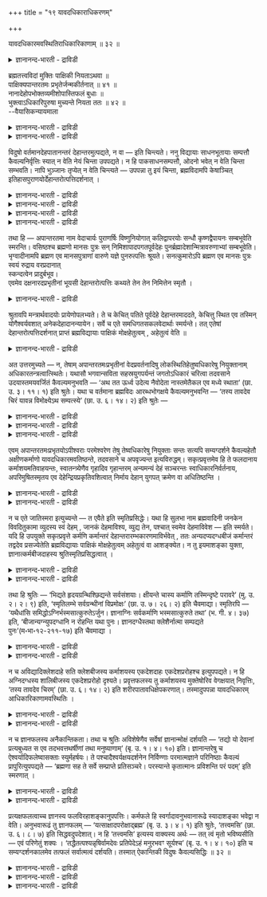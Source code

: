 +++
title = "१९ यावदधिकाराधिकरणम्"

+++

यावदधिकारमवस्थितिराधिकारिकाणाम् ॥ ३२ ॥  
<details><summary>ज्ञानानन्द-भारती - द्राविडी</summary>

यावददि कारमवस्तिदिरादिगारिगाणाम् ॥ ३२ ॥
</details>

ब्रह्मतत्त्वविदां मुक्तिः पाक्षिकी नियताऽथवा ॥  
पाक्षिक्यपान्तरतमः प्रभृतेर्जन्मकीर्तनात् ॥ ४१ ॥  
नानादेहोपभोक्तव्यमीशोपास्तिफलं बुधाः ॥  
भुक्त्वाऽधिकारिपुरुषा मुच्यन्ते नियता ततः ॥ ४२ ॥  
--वैयासिकन्यायमाला

<details><summary>ज्ञानानन्द-भारती - द्राविडी</summary>

पिरह्म तत्वत्तैयऱिन्दवर्गळुक्कु मुक्ति ऎऩ्बदु पाक्षिगी (इरुक्कवुम् इरुक्कलाम्, इल्लामलुम् इरुक्कलाम्) ऎऩ्ऱा? अल्लदु तीर्माऩमाग एऱ्पडुवदु ताऩा? अबान्दर तमस् मुदलाऩवरुक्कु पिऱप्पु सॊल्लि इरुप्पदाल्,पाक्षिदी ताऩ्।
</details>

<details><summary>ज्ञानानन्द-भारती - द्राविडी</summary>

ईसुवररै उबासित्तदिऩ् पलऩाग पल तेहङ्गळिल् अऩुबविक्क वेण्डियदायुळ्ळदै अऩुबवित्तु विट्टु, अदिगारस्ताऩम् वहिक्कुम् पुरुषर्गळाऩ ञाऩिगळ् मुक्ति यै अडैगिऱार्गळ्। आगैयाल्, तीर्माऩमाग उळ्ळदुदाऩ्।
</details>

विदुषो वर्तमानदेहपातानन्तरं देहान्तरमुत्पद्यते, न वा — इति चिन्त्यते। ननु विद्यायाः साधनभूतायाः सम्पत्तौ कैवल्यनिर्वृत्तिः स्यात् न वेति नेयं चिन्ता उपपद्यते। न हि पाकसाधनसम्पत्तौ, ओदनो भवेत् न वेति चिन्ता सम्भवति। नापि भुञ्जानः तृप्येत् न वेति चिन्त्यते — उपपन्ना तु इयं चिन्ता, ब्रह्मविदामपि केषाञ्चित् इतिहासपुराणयोर्देहान्तरोत्पत्तिदर्शनात् ।

<details><summary>ज्ञानानन्द-भारती - द्राविडी</summary>

(पिरह्म ञाऩिगळ् ऎल्लोरुक्कुम् सरीरमऱ्ऱ निलैयागिऱ मोक्षम् कट्टायम् किडैक्कुमा? अल्लदु सिलरुक्कु किडैक्कलाम्। सिलरुक्कु किडैक्कामलुमिरुक् कलाम् ऎऩ्ऱु विगल्बमा ऎऩ्ऱु सन्देहम् अबान्द रदमस्, वसिष्टर्, सऩत्कुमारर् मुदलाऩ ञाऩिगळुक् कुम्गूड इन्द सरीरम् पोय् वेऱु सरीरम् एऱ्पट्टदाग पुराणङ्गळिल् काण्बदाल् ञाऩत्ताल् मुक्ति एऱ्पडुम् ऎऩ्ऱु निच्चयमागच् चॊल्लमुडियादु। वास्तवत्तिल् उबनिषत्तुक्कळिल् ञाऩत्तैप् पुगऴ्वदऱ्काग मुक्ति निलैयैक् कूऱियिरुक्किऱदेदविर ञाऩत्ताल् मुक्ति निलै एऱ्पडुवदिल्लै। ञाऩिगळुम् अर्च्चिरादि मार्ग माग पिरह्मलोगम् सॆल्गिऱार्गळ् ऎऩ्ऱु पूर्वबक्षम्।
</details>

<details><summary>ज्ञानानन्द-भारती - द्राविडी</summary>

पिरारप्तगर्मा अऴिन्ददुम् मुक्ति एऱ्पडुवदाग उबनिषत्तिल् कूऱियिरुप्पदाल् ञाऩत्ताल् कट्टायम् मुक्ति एऱ्पडुम्। अबान्दरदमस् मुदलाऩवर्गळ् मुदलिल् ईसुवरोबासऩम् सॆय्दु पिऱगु ञाऩत्तैप् पॆऱ्ऱदाल् ईसुवराज्ञैयाल् लोगक्षेमत्तिऱ्काग पिरारप्तमाऩ उबासऩा कर्म पलऩाग पल जऩ्माक्कळिल् अऩुबविक् कक्कूडिय आदिगारिद स्ताऩत्तै अडैन्दु अन्द पिरारप्तगर्मा अऴिन्ददुम् विदेहगैवल्यत्तैयडै किऱार्गळ्। आगैयाल् पिरह्म ञाऩिगळुक्कु कट्टायम् मुक्ति उण्डु ऎऩ्ऱु सित्तान्दम्)।
</details>

<details><summary>ज्ञानानन्द-भारती - द्राविडी</summary>

ञाऩिगळुक्कु इप्पॊऴुदिरुक्कुम् तेहम् विऴुन्द पिऱगु वेऱु तेहम् उण्डागिऱदा, इल्लैया ऎऩ्ऱु सिन्दिक्कप्पडुगिऱदु।
</details>

<details><summary>ज्ञानानन्द-भारती - द्राविडी</summary>

"सादऩमायिरुक्कुम् वित्यै नऩ्गु एऱ्पट्टि रुक्कुम् पोदु कैवल्यम् (मोक्षम्) एऱ्पडुगिऱदा, इल्लैया” ऎऩ्ऱ इन्द सिन्दै पॊरुन्दादे? समैयलुक्कु वेण्डिय सादऩङ्गळ् नऩ्ऱायिरुक्कुम् पोदु अऩ्ऩम् एऱ्पडुमा, एऱ्पडादा ऎऩ्ऱ सिन्दै सम्बविक्किऱदिल्लैये? साप्पिडुगिऱवऩ् तिरुप्तियडै वाऩा, इल्लैया ऎऩ्ऱुम् सिन्दिक्कप्पडुगिऱदिल्लैये? ऎऩ्ऱाल्, इन्द सिन्दै पॊरुन्दक्कूडियदे, पिरह्मत्तै अऱिन्दिरुन्दुम् सिलर्गळुक्कु इदिहासत्तिलुम् पुराणत् तिलुम् वेऱु तेह मुण्डावदु काणप्पडुगिऱबडियाल्।
</details>

तथा हि — अपान्तरतमा नाम वेदाचार्यः पुराणर्षिः विष्णुनियोगात् कलिद्वापरयोः सन्धौ कृष्णद्वैपायनः सम्बभूवेति स्मरन्ति। वसिष्ठश्च ब्रह्मणो मानसः पुत्रः सन् निमिशापादपगतपूर्वदेहः पुनर्ब्रह्मादेशान्मित्रावरुणाभ्यां सम्बभूवेति। भृग्वादीनामपि ब्रह्मण एव मानसपुत्राणां वारुणे यज्ञे पुनरुत्पत्तिः श्रूयते। सनत्कुमारोऽपि ब्रह्मण एव मानसः पुत्रः  
स्वयं रुद्राय वरप्रदानात्  
स्कन्दत्वेन प्रादुर्बभूव।  
एवमेव दक्षनारदप्रभृतीनां भूयसी देहान्तरोत्पत्तिः कथ्यते तेन तेन निमित्तेन स्मृतौ ।

<details><summary>ज्ञानानन्द-भारती - द्राविडी</summary>

अप्पडिये, अबान्दरदमस् ऎऩ्ऱ वेदासार्य रायिरुन्द पुराण (वॆगुनाळ् मुऩ्ऩिरुन्द) रिषि, विष्णुविऩ् आक्ञैयिऩ् पेरिल्, कलियुम् त्वाबरमुम्, सेरुम् समयत्तिल् किरुष्ण त्वैबायऩराग एऱ्पट्टार् ऎऩ्ऱु सॊल्लप्पडुगिऱदु। पिरह्माविऩ् माऩस् पुत्तिररागविरुन्दुम् वसिष्टरुम्गूड, निमिसक्रवर्त्तियिऩ् साबत्तिऩाल्, मुऩ्ऩुळ्ळ तेहम् पोऩवराय्, मऱुबडियुम् पिरह्माविऩ् आक्ञैयिऩ्बेरिल्, मित्रऩ्, वरुणऩ् इवर्गळिडमिरुन्दु उण्डाऩार् ऎऩ्ऱु। पिरह्माविऩुडैय माऩस पुत्तिरर्गळागिय पिरुगु मुदलाऩवर्गळुक्कुम् वरुणऩ् सॆय्द यक्ञत्तिल् मऱुबडियुम् उत्पत्ति सॊल्लप्पट्टिरुक्किऱदु। पिरह्मा विऱ्के माऩस पुत्तिरराऩ सऩत्कुमाररुम् ताऩे ऎऩ्ऱु इव्विदमे तक्षर्, नारदर् मुदलाऩवर्गळुक्कुम् अन्दन्द कारणत्तैक् कॊण्डु अदिगमाग वेऱु सरीरम् उण्डाऩदाग स्मिरुदियिल् सॊल्लप्पडुगिऱदु। सुरुदियिलुम् कूड मन्दिरङ्गळिलुम् अर्त्तवादङ्गळिलुम् अनेगमाय् काणप्पडुगिऱदु।
</details>

श्रुतावपि मन्त्रार्थवादयोः प्रायेणोपलभ्यते। ते च केचित् पतिते पूर्वदेहे देहान्तरमाददते, केचित्तु स्थित एव तस्मिन् योगैश्वर्यवशात् अनेकदेहादानन्यायेन। सर्वे च एते समधिगतसकलवेदार्थाः स्मर्यन्ते। तत् एतेषां देहान्तरोत्पत्तिदर्शनात् प्राप्तं ब्रह्मविद्यायाः पाक्षिकं मोक्षहेतुत्वम् , अहेतुत्वं वेति ॥

<details><summary>ज्ञानानन्द-भारती - द्राविडी</summary>

अवर्गळिल् सिलर् मुऩ् तेहम् विऴुन्द पिऱ्पाडु वेऱु तेहत्तै ऎडुत्तुक्कॊळ्गिऱार्गळ्; सिलर् अन्द तेहम् इरुक्किऱबोदे योगम् ऐसुवरियम् इवैगळिऩ् पलत्तिऩाल् पल तेहङ्गळैयॆडुत्तुक् कॊळ्ळला मॆऩ्ऱ नियायप्पडि इवर्गळ् ऎल्लारुमे सगल वेदङ्ग ळुडैय अर्त्तत्तै नऩ्गु अऱिन्दवर्गळागवे सॊल्लप्पडुगिऱार्गळ्। आगैयाल् इव्विद मुळ्ळवर् कळुक्कुम् वेऱु तेहत्तिऩ् उत्पत्ति काणप्पडुवदाल्, पिरह्मवित्यैक्कु पाक्षिगम् (इप्पडियुम् अप्पडियु मॆऩ्ऱु) मोक्षत्तिऱ्कु कारणमाय् इरुक्कुम् तऩ्मै यो, कारणमायिल्लाद तऩ्मैयो ऎऩ्ऱु एऱ्पडुगिऱदु।
</details>

अत उत्तरमुच्यते — न, तेषाम् अपान्तरतमःप्रभृतीनां वेदप्रवर्तनादिषु लोकस्थितिहेतुष्वधिकारेषु नियुक्तानाम् अधिकारतन्त्रत्वात्स्थितेः। यथासौ भगवान्सविता सहस्रयुगपर्यन्तं जगतोऽधिकारं चरित्वा तदवसाने उदयास्तमयवर्जितं कैवल्यमनुभवति — ‘अथ तत ऊर्ध्व उदेत्य नैवोदेता नास्तमेतैकल एव मध्ये स्थाता’ (छा. उ. ३। ११। १) इति श्रुतेः। यथा च वर्तमाना ब्रह्मविदः आरब्धभोगक्षये कैवल्यमनुभवन्ति — ‘तस्य तावदेव चिरं यावन्न विमोक्ष्येऽथ सम्पत्स्ये’ (छा. उ. ६। १४। २) इति श्रुतेः —

<details><summary>ज्ञानानन्द-भारती - द्राविडी</summary>

अदिऩाल् पदिल् सॊल्लप्पडुगिऱदु। अप्पडियल्ल। उलगत्तिऩ् स्तिदिक्कुक् कारणमायुळ्ळ, वेदत्तै पिरवि रुत्तिक्कच् चॆय्वदु मुदलाऩ, अदिगारङ्गळिल् नियमिक्कप् पट्टिरुक्किऱ अबान्दरदमस् मुदलाऩवर्गळुक्कु निलैत् तिरुप्पदु अदिगारणत्तिऱ्कु अदीऩमा यिरुप्पदाल्।
</details>

<details><summary>ज्ञानानन्द-भारती - द्राविडी</summary>

पगवाऩायुळ्ळ इन्द सूर्यऩ् आयिरम् युगम् मुडियुम् वरै उलगत्तिऩ् अदिगारत्तै नडत्तिविट्टु, अदु मुडिन्दवुडऩ् उदयम्, अस्तमऩम् इरण्डुमिल्लाद कैवल्य पदवियै, अऩुबविक्किऱाऩ् ऎऩ्बदु पोल। "पिऱगु अदऱ्कु मेल् किळम्बि उदयमावदुमिल्लै, अस्त मऩमावदुमिल्लै, ऒऩ्ऱागवे (इरण्डावदऱ्ऱ वरागवे) मत्यत्तिल् (उदासीऩमायुळ्ळ आत्मस्व रूबत्तिल्) इरुन्दुविडुगिऱार्" (सान्दोक्यम्। III-११-१) ऎऩ्ऱ सुरुदियाल्।
</details>

<details><summary>ज्ञानानन्द-भारती - द्राविडी</summary>

"अवरुक्कु इव्वळवुदाऩ् तामसम् ऎदुवरै नऩ्गु विडुबडविल्लैयो; पिऱगु पिरह्ममागि विडुगिऱार्" (सान्दोक्यम्। VI-१४-२) ऎऩ्ऱ सुरुदिप्पडि, इप्पॊऴुदुळ्ळ पिरह्म वित्तुक्कळ् पिरारप्त कामाविऩ् पोगम् क्षयमाऩवुडऩ् कैवल्यत्तै अऩुबविक् किऱार्गळ्, ऎऩ्बदु ऎप्पडियो,
</details>

एवम् अपान्तरतमःप्रभृतयोऽपीश्वराः परमेश्वरेण तेषु तेष्वधिकारेषु नियुक्ताः सन्तः सत्यपि सम्यग्दर्शने कैवल्यहेतौ अक्षीणकर्माणो यावदधिकारमवतिष्ठन्ते, तदवसाने च अपवृज्यन्त इत्यविरुद्धम्। सकृत्प्रवृत्तमेव हि ते फलदानाय कर्माशयमतिवाहयन्तः, स्वातन्त्र्येणैव गृहादिव गृहान्तरम् अन्यमन्यं देहं सञ्चरन्तः स्वाधिकारनिर्वर्तनाय, अपरिमुषितस्मृतय एव देहेन्द्रियप्रकृतिवशित्वात् निर्माय देहान् युगपत् क्रमेण वा अधितिष्ठन्ति ।

<details><summary>ज्ञानानन्द-भारती - द्राविडी</summary>

अव्विदमे अबान्दरदमस् मुदलाऩ ईसुवरर्ग ळुम्गूड, परमेसुवरराल् अन्दन्द अदिगारङ्गळिल् नियमिक्कप्पट्टवर्गळागलिरुन्दु कॊण्डु, कैवल्यत् तिऱ्कु कारणमायुळ्ळ सम्यक्तर्सऩम् (आत्मसाक्षात् कारम्) इरुन्दुम्गूड, कर्मा क्षयमागादवर्गळाय्, अदिगार मुळ्ळवरै इरुन्दु वरुगिऱार्गळ्। अदऩ् मुडिविल् मोक्षत्तैयडैगिऱार्गळ्, ऎऩ्बदिऩाल् विरोदमिल्लै।
</details>

<details><summary>ज्ञानानन्द-भारती - द्राविडी</summary>

अदिगार पलऩैक्कॊडुप्पदऱ्काग ऒरु तडवै आरम्बित्तुळ्ळ कर्मासयत्तै सॆलुत्ति वरुबवर्गळाय्, ऒरु वीट्टिलिरुन्दु वेऱु वीडु ऎऩ्बदु पोल स्वदन्दिर मागवे तङ्गळ् अदिगारत्तै नडत्तुवदऱ्काग वॆव् वेऱु सरीरङ्गळिल् सञ्जरित्तुक्कॊण्डु, तेहम् इन्दि रियम् स्वबावम् इवैगळिल् स्वादीऩमुळ्ळवर्गळाऩ ताल् ञाबगम् मऱैयामल्, तेहङ्गळै ऒरे कालत् तिलो वरिसैयागवो ऎडुत्तुक्कॊण्डिरुक्किऱार्गळ्।
</details>

न च एते जातिस्मरा इत्युच्यन्ते — त एवैते इति स्मृतिप्रसिद्धेः। यथा हि सुलभा नाम ब्रह्मवादिनी जनकेन विवदितुकामा व्युदस्य स्वं देहम् , जानकं देहमाविश्य, व्युद्य तेन, पश्चात् स्वमेव देहमाविवेश — इति स्मर्यते। यदि हि उपयुक्ते सकृत्प्रवृत्ते कर्मणि कर्मान्तरं देहान्तरारम्भकारणमाविर्भवेत् , ततः अन्यदप्यदग्धबीजं कर्मान्तरं तद्वदेव प्रसज्येतेति ब्रह्मविद्यायाः पाक्षिकं मोक्षहेतुत्वम् अहेतुत्वं वा आशङ्क्येत। न तु इयमाशङ्का युक्ता, ज्ञानात्कर्मबीजदाहस्य श्रुतिस्मृतिप्रसिद्धत्वात् ।

<details><summary>ज्ञानानन्द-भारती - द्राविडी</summary>

इवर्गळ् जादिस्मरर्गळ् (कर्मावुक्कुक्कट्टुप्पट्टु वेऱु सरीरमॆडुत्तालुम् मुऩ् जॆऩ्मत्तिऩ् ञाबगम् उळ्ळवर्गळ्) अल्ल, अवर्गळे ताऩ् इवर्गळ् ऎऩ्ऱ ञाबगम् नऩ्गु इरुन्दु वरुवदाल्, सुलबैयॆऩ्ऱ पिरह्मवादिऩि जऩगरुडऩ् विवादम् सॆय्य विरुम्बि, तऩ् तेहत्तै विडामलेये जऩगरुडैय तेहत्तिल् पिरवेसित्तु अवरुडऩ् वादम् सॆय्दुविट्टु, पिऱगु तऩ्ऩुडैय तेहत्तिलेये पुगुन्दाळ्, ऎऩ्ऱु स्मरिक्कप् पडुवदुबोल।
</details>

<details><summary>ज्ञानानन्द-भारती - द्राविडी</summary>

कर्मा (पलऩ्गॊडुक्क) ऒरु तरम् आरम्बित्तु उबयोगप्पडुत्तप्पट्टदुम् वेऱु सरीरत्तैयारम्बिप् पदऱ्कुक् कारणमायुळ्ळ वेऱु कर्मा एऱ्पडुमेयाऩाल् अप्पॊऴुदु अदुबोलवे पीजम् वऱुक्कप्पडाद वेऱु कर्मावुम् एऱ्पडलाम्, ऎऩ्ऱु पिरह्मवित्यैक्कु पाक्षिगमाग मोक्षत्तिऱ्कु हेदुवा यिरुक्कुम् तऩ्मै, हेदुवायिल्लाद तऩ्मै ऎऩ्ऱु सङ्गै एऱ्पडलाम्। इन्द आसङ्गै उसिदमिल्लै, कर्माविऩ् पीजम् ञाऩत्तिऩाल् ऎरिन्दु विडुगिऱदु ऎऩ्बदु सुरुदिस्मि रुदिगळिल् पिरसित्तमायिरुप्पदाल्।
</details>

तथा हि श्रुतिः — ‘भिद्यते हृदयग्रन्थिश्छिद्यन्ते सर्वसंशयाः। क्षीयन्ते चास्य कर्माणि तस्मिन्दृष्टे परावरे’ (मु. उ. २। २। ९) इति, ‘स्मृतिलम्भे सर्वग्रन्थीनां विप्रमोक्षः’ (छा. उ. ७। २६। २) इति चैवमाद्या। स्मृतिरपि — ‘यथैधांसि समिद्धोऽग्निर्भस्मसात्कुरुतेऽर्जुन। ज्ञानाग्निः सर्वकर्माणि भस्मसात्कुरुते तथा’ (भ. गी. ४। ३७) इति, ‘बीजान्यग्न्युपदग्धानि न रोहन्ति यथा पुनः। ज्ञानदग्धैस्तथा क्लेशैर्नात्मा सम्पद्यते पुनः’(म॰भा॰१२-२११-१७) इति चैवमाद्या ।

<details><summary>ज्ञानानन्द-भारती - द्राविडी</summary>

अप्पडिये सुरुदि, “मेलुक्कु मेलाऩ अवर् अऱियप्पट्टुविट्टाल्, इवऩुडैय ह्रुदयत्तिलुळ्ळ कट्टुवॆट्टप्पडुगिऱदु, ऎल्ला संसयङ्गळुम् अऱुबडु किऩ्ऱऩ। कर्माक्कळ् क्षयित्तुविडुगिऩ्ऱऩ" (मुण्डगम्। II-२-८) ऎऩ्ऱु। “ञाऩम् किडैत्तुविट्टाल् ऎल्ला मुडिच्चु कळुक्कुम् नऩ्गु विडुबडुदल्" (सान्दोक्यम्।VII-२६-२) ऎऩ्ऱु इदु मुदलियदु।
</details>

<details><summary>ज्ञानानन्द-भारती - द्राविडी</summary>

स्मिरुदियुम् “ऎप्पडि नऩ्गु ऎरियुम् अक्ऩि विऱगु कळैच् चाम्बलाक्कि विडुगिऱदो, अप्पडिये, अर्जुऩा, ञाऩमागिऱ अक्ऩि ऎल्ला कर्माक्कळैयुम् साम्बलाक् किविडुगिऱदु”।(कीदै।IV-३७) ऎऩ्ऱु, “अक्ऩियिऩाल् ऎरिक्कप् पट्टुळ्ळ पीजङ्गळ् ऎप्पडि मऱुबडियुम् मुळैक्किऱदिल् लैयो, अप्पडिये ञाऩत्तिऩाल् ऎरिक्कप्पट्ट क्लेसङ् गळोडु आत्मा मऱुबडियुम् सेरुवदिल्लै" ऎऩ्ऱु इदु मुदलियदु।
</details>

न च अविद्यादिक्लेशदाहे सति क्लेशबीजस्य कर्माशयस्य एकदेशदाहः एकदेशप्ररोहश्च इत्युपपद्यते। न हि अग्निदग्धस्य शालिबीजस्य एकदेशप्ररोहो दृश्यते। प्रवृत्तफलस्य तु कर्माशयस्य मुक्तेषोरिव वेगक्षयात् निवृत्तिः, ‘तस्य तावदेव चिरम्’ (छा. उ. ६। १४। २) इति शरीरपातावधिक्षेपकरणात्। तस्मादुपपन्ना यावदधिकारम् आधिकारिकाणामवस्थितिः ।

<details><summary>ज्ञानानन्द-भारती - द्राविडी</summary>

मेलुम्, अवित्यै मुदलाऩ क्लेसङ्गळुक्कु ताहम् (ऎरिदल्) एऱ्पडुम्बोदु क्लेसत्तिऱ्कु पीजमा युळ्ळ कर्मा सयत्तिऩुडैय ऒरु पागत्तिऱ्कु ऎरिदल्, ऒरु पागत्तिऱ्कु मुळैत्तल् ऎऩ्बदुम् पॊरुन्दादु; अक्ऩियिऩाल् ऎरिक्कप्पट्ट नॆल् विदैक्कु ऒरु पक्कत्तिल् मुळैत्तल् काणप्पडुवदिल्लैये?
</details>

<details><summary>ज्ञानानन्द-भारती - द्राविडी</summary>

आऩाल् पलऩैक् कॊडुक्कवारम्बित्तिरुक्कुम् कर्मा सयत्तिऱ्कु, विडप्पट्ट अम्बैप्पोल, वेगम् क्षयमाऩाल् ताऩ् निविरुत्ति, “अवरुक्कु अदुवरै ताऩ् तामदम्” (सान्दोक्यम्।VI-१४-२) ऎऩ्ऱु सरीरम् विऴुवदु वरै ऒत्तिप्पोडुवदाल्। आगैयाल् “अदिगारमुळ्ळ वरै अदिगारम् पॆऱ्ऱवर्गळुक्कु निलैत्तल्" ऎऩ्बदु न्यायमे।
</details>

न च ज्ञानफलस्य अनैकान्तिकता। तथा च श्रुतिः अविशेषेणैव सर्वेषां ज्ञानान्मोक्षं दर्शयति — ‘तद्यो यो देवानां प्रत्यबुध्यत स एव तदभवत्तथर्षीणां तथा मनुष्याणाम्’ (बृ. उ. १। ४। १०) इति। ज्ञानान्तरेषु च ऐश्वर्यादिफलेष्वासक्ताः स्युर्महर्षयः। ते पश्चादैश्वर्यक्षयदर्शनेन निर्विण्णाः परमात्मज्ञाने परिनिष्ठाः कैवल्यं प्रापुरित्युपपद्यते — ‘ब्रह्मणा सह ते सर्वे सम्प्राप्ते प्रतिसञ्चरे। परस्यान्ते कृतात्मानः प्रविशन्ति परं पदम्’ इति स्मरणात् ।

<details><summary>ज्ञानानन्द-भारती - द्राविडी</summary>

मेलुम्, ञाऩत्तिऩ् पलऩुक्कु ऒरे निच्चयमिल् लात्तऩ्मै किडैयादु। अप्पडिये सुरुदियाऩदु वित्यासमऩ्ऩियिल् ऎल्लोरुक्कुमे ञाऩत्तिऩाल् मुक्ति ऎऩ्बदैक् काट्टुगिऱदु, “आगैयाल् तेवर्गळुक् कुळ् ऎवर् अदै अऱिन्दारो, अवरे अदुवाग आऩार्; अप्पडिये रिषिगळुक्कुळ्ळुम्; अप्पडिये मऩिदर्गळुक् कुळ्ळुम्" (पिरुहत्।१-४-१०) ऎऩ्ऱु।
</details>

<details><summary>ज्ञानानन्द-भारती - द्राविडी</summary>

महर्षिगळ् ऐसुवर्यम् मुदलियदै पलऩायुडैय वेऱु ञाऩङ्गळिल् (उबासऩङ्गळिल् आसक्तियुळ्ळ वर्गळाय् इरुक्कलाम्; अवर्गळ् पिऩ्ऩाल् ऐसुवर्यत् तिऱ्कु क्षयमिरुप्पदैप् पार्त्तु वैराक्यमडैन्दवर् कळागि परमात्म ञाऩत्तिल् नऩ्गु निलैत्तिरुन्दु कैवल्यत्तैयडैन्दार्गळ् ऎऩ्बदु पॊरुन्दुम्। "महाप्रळयम् वरुम्बोदु अवर्गळ् ऎल्लारुम् पिरह्मा वुडऩ्गूड हिरण्यगर्प्परुडैय (अदिगारत्तिऩ्) मुडिविल्, प्रह्मसाक्षात्कारम् पॆऱ्ऱवर्गळाग मेलाऩ पदत्तिल् पिरवेसिक्किऱार्गळ्” ऎऩ्ऱु स्मिरुदियिरुप्पदाल्।
</details>

प्रत्यक्षफलत्वाच्च ज्ञानस्य फलविरहाशङ्कानुपपत्तिः। कर्मफले हि स्वर्गादावनुभवानारूढे स्यादाशङ्का भवेद्वा न वेति। अनुभवारूढं तु ज्ञानफलम् — ‘यत्साक्षादपरोक्षाद्ब्रह्म’ (बृ. उ. ३। ४। १) इति श्रुतेः, ‘तत्त्वमसि’ (छा. उ. ६। ८। ७) इति सिद्धवदुपदेशात्। न हि ‘तत्त्वमसि’ इत्यस्य वाक्यस्य अर्थः — तत् त्वं मृतो भविष्यसीति — एवं परिणेतुं शक्यः । ‘तद्धैतत्पश्यन्नृषिर्वामदेवः प्रतिपेदेऽहं मनुरभवꣳ सूर्यश्च’ (बृ. उ. १। ४। १०) इति च सम्यग्दर्शनकालमेव तत्फलं सर्वात्मत्वं दर्शयति। तस्मात् ऐकान्तिकी विदुषः कैवल्यसिद्धिः ॥ ३२ ॥

<details><summary>ज्ञानानन्द-भारती - द्राविडी</summary>

मेलुम्, ञाऩत्तिऱ्कु प्रत्यक्षमायुळ्ळ पलऩै युडैय तऩ्मैयुळ्ळदाल् पलऩ् इल्लैयो ऎऩ्ऱ सङ्गैये पॊरुन्दादु। अऩुबवत्तिऩाल् अऱियप्पडाम लिरुक्किऱ स्वर्क्कम् मुदलाऩ कर्म, पलऩिल् वरुमा, वरादा ऎऩ्ऱु सन्देहम् एऱ्पडलाम्। ञाऩत्तिऩ् पलऩो अऩुबव रूबमायुळ्ळदु। “ऎदु नेरिल् मऱैवऩ् ऩियिल् उळ्ळदो, अदु पिरह्मम्” (पिरुहत्।III-४-१) ऎऩ्ऱु सुरुदियिरुप्पदाल् “तत् त्वम् असि” (नी अदुवाय् इरुक्किऱाय्) सान्दोक्यम्।VI-८-७) ऎऩ्ऱु सित्तमायि रुप्पदु पोलवे उबदेसिक्कप् पट्टिरुप्पदालुम्,
</details>

<details><summary>ज्ञानानन्द-भारती - द्राविडी</summary>

"नी अदुवागवे इरुक्किऱाय्" ऎऩ्ऱ इन्द वाक्यत्तिऩ् अर्त्तम् “नी इऱन्द पिऱगु अदुवाग आवाय्” ऎऩ्ऱिव्विदम् माऱ्ऱिविड मुडियादल्लवा? “अप्पॊऴुदु इदैयऱिन्द वामदेवरिषि नाऩ् मऩुवायिरुन्देऩ्। सूर्यऩागवुम्, ऎऩ्ऱु अऱिन्दार्” (पिरुहत्।१-४-१०) ऎऩ्ऱु सम्यक्तर्सऩ कालत्तिलेये अदऩ् पलऩाऩ ऎल्ला मायिरुप्पदैक् काट्टुगिऱदु।
</details>

<details><summary>ज्ञानानन्द-भारती - द्राविडी</summary>

आगैयाल् ञाऩिक्कु कैवल्यत्तिऩ् सित्ति ऎऩ्बदु निच्चयमाग उळ्ळदु।
</details>


